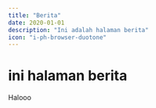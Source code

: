 ```yaml
---
title: "Berita"
date: 2020-01-01
description: "Ini adalah halaman berita"
icon: "i-ph-browser-duotone"
---
```


# ini halaman berita

Halooo

